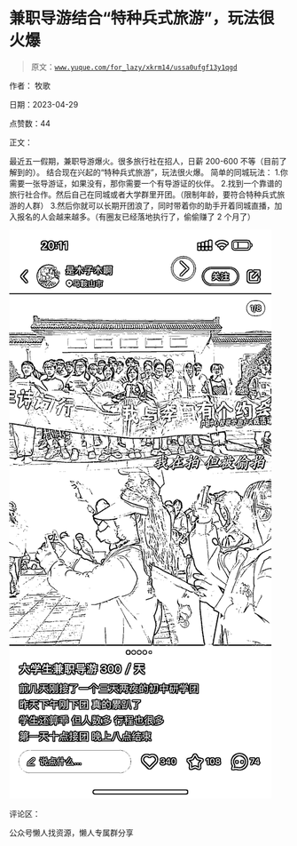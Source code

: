 # 兼职导游结合“特种兵式旅游”，玩法很火爆

> 原文：[`www.yuque.com/for_lazy/xkrm14/ussa0ufgf13y1qgd`](https://www.yuque.com/for_lazy/xkrm14/ussa0ufgf13y1qgd)



作者： 牧歌



日期：2023-04-29



点赞数：44



正文：



最近五一假期，兼职导游爆火。很多旅行社在招人，日薪 200-600 不等（目前了解到的）。 结合现在兴起的“特种兵式旅游”，玩法很火爆。 简单的同城玩法： 1.你需要一张导游证，如果没有，那你需要一个有导游证的伙伴。 2.找到一个靠谱的旅行社合作。然后自己在同城或者大学群里开团。（限制年龄，要符合特种兵式旅游的人群） 3.然后你就可以长期开团浪了，同时带着你的助手开着同城直播，加入报名的人会越来越多。（有圈友已经落地执行了，偷偷赚了 2 个月了）



![](img/92a626da7d727df952055f076ad48e26.png)  

评论区：



公众号懒人找资源，懒人专属群分享

